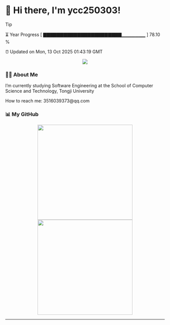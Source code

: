 <h1>👋 Hi there, I'm ycc250303!</h1>

> [!TIP]
> ⏳ Year Progress [ ▇▇▇▇▇▇▇▇▇▇▇▇▇▇▇▇▇▇▇▇▇▇▇▁▁▁▁▁▁▁ ] 78.10 %
>
> ⏰ Updated on Mon, 13 Oct 2025 01:43:19 GMT

<div align="center">
  <img src="https://visitor-badge.laobi.icu/badge?page_id=ycc250303.ycc250303"/>
</div>

### 👨‍💻 About Me

<div>
<p> I’m currently studying Software Engineering at the School of Computer Science and Technology, Tongji University</p>
<p> How to reach me: 3516039373@qq.com</p>
</div>

### 📊 My GitHub

<div align="center">
  <img src="https://github-readme-stats.vercel.app/api?username=ycc250303&show_icons=true&count_private=true&rank_icon=github&line_height=27&custom_title=GitHub%20Stats&show=reviews,discussions_started,discussions_answered,prs_merged,prs_merged_percentage&cache_seconds=1800" style="height: 300px"/>
  <img src="https://github-readme-stats.vercel.app/api/top-langs/?username=ycc250303&layout=compact&hide=jupyter%20notebook&langs_count=20&cache_seconds=1800" style="height: 300px"/>
</div>



---


